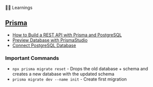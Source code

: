 👨‍🏫 Learnings

## [Prisma](https://www.prisma.io/)
- [How to Build a REST API with Prisma and PostgreSQL](https://www.digitalocean.com/community/tutorials/how-to-build-a-rest-api-with-prisma-and-postgresql)
- [Preview Database with PrismaStudio](https://www.prisma.io/studio)
- [Connect PostgreSQL Database](https://www.prisma.io/docs/concepts/database-connectors/postgresql)

### Important Commands
- `npx prisma migrate reset` - Drops the old database + schema and creates a new
  database with the updated schema
- `prisma migrate dev --name init` - Create first migration
